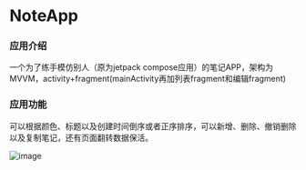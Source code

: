 # NoteApp

### 应用介绍

一个为了练手模仿别人（原为jetpack compose应用）的笔记APP，架构为MVVM，activity+fragment(mainActivity再加列表fragment和编辑fragment)

### 应用功能

可以根据颜色、标题以及创建时间倒序或者正序排序，可以新增、删除、撤销删除以及复制笔记，还有页面翻转数据保活。

![image](https://github.com/VCE-K/NoteApp/blob/main/GIF/tutieshi_640x1024_96s.gif)

